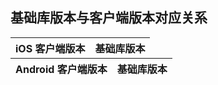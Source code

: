 ## 基础库版本与客户端版本对应关系

<table style="display: inline; margin-right: 10%">
<thead>
    <tr>
        <th>iOS 客户端版本</th>
        <th>基础库版本</th>
    </tr>
</thead>
<tbody id="lib-relation-ios-body"></tbody>
</table>

<table style="display: inline;">
<thead>
    <tr>
        <th>Android 客户端版本</th>
        <th>基础库版本</th>
    </tr>
</thead>
<tbody id="lib-relation-android-body"></tbody>
</table>
